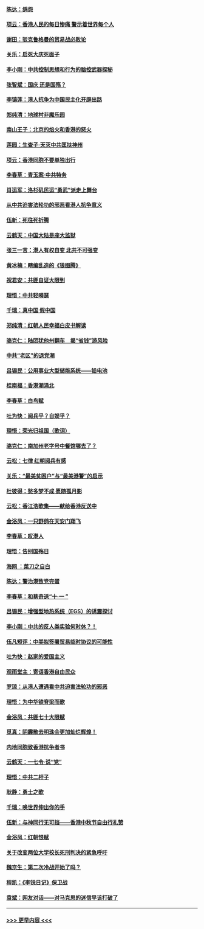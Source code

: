 #### [陈达：鸽怨](../pages/nsc993/n11561879.md?t=10021455) 
#### [项云：香港人民的每日惨痛  警示着世界每个人](../pages/nsc993/n11559273.md?t=10021455) 
#### [谢田：驳克鲁格曼的贸易战必败论](../pages/nsc993/n11555840.md?t=10021455) 
#### [关乐：启死大庆死面子](../pages/nsc993/n11556823.md?t=10021455) 
#### [李小刚：中共控制思想和行为的脑控武器探秘](../pages/nsc993/n11556776.md?t=10021455) 
#### [张智斌：国庆  还是国殇？](../pages/nsc993/n11556617.md?t=10021455) 
#### [李镇莲：港人抗争为中国民主化开辟出路](../pages/nsc993/n11556570.md?t=10021455) 
#### [郑纯清：地球村非魔乐园](../pages/nsc993/n11555415.md?t=10021455) 
#### [南山王子：北京的焰火和香港的怒火](../pages/nsc993/n11555318.md?t=10021455) 
#### [莲园：生查子·天灭中共匡扶神州](../pages/nsc993/n11555302.md?t=10021455) 
#### [项云：香港同胞不要单独出行](../pages/nsc993/n11555276.md?t=10021455) 
#### [李春草：青玉案‧中共特务](../pages/nsc993/n11552356.md?t=10021455) 
#### [肖运军：洛杉矶民运“勇武”派走上舞台](../pages/nsc993/n11551595.md?t=10021455) 
#### [从中共迫害法轮功的邪恶看港人抗争意义](../pages/nsc993/n11540858.md?t=10021455) 
#### [伍新：死往死折腾](../pages/nsc993/n11550174.md?t=10021455) 
#### [云鹤天：中国大陆是座大监狱](../pages/nsc993/n11550155.md?t=10021455) 
#### [张三一言：港人有权自变 北共不可强变](../pages/nsc993/n11550132.md?t=10021455) 
#### [黄冰楠：瞎编乱造的《狼图腾》](../pages/nsc993/n11550082.md?t=10021455) 
#### [祝君安：共匪自证大限到](../pages/nsc993/n11550041.md?t=10021455) 
#### [理悟：中共轻嘚瑟](../pages/nsc993/n11547978.md?t=10021455) 
#### [千瑞：真中国 假中国](../pages/nsc993/n11547865.md?t=10021455) 
#### [郑纯清：红朝人民幸福白皮书解读](../pages/nsc993/n11547499.md?t=10021455) 
#### [骆克仁：陆团犹他州翻车　揭“省钱”游风险](../pages/nsc993/n11546977.md?t=10021455) 
#### [中共“老区”的退党潮](../pages/nsc993/n11545995.md?t=10021455) 
#### [吕锡民：公用事业大型储能系统——铅电池](../pages/nsc993/n11545701.md?t=10021455) 
#### [桂南福：香港潮涌北](../pages/nsc993/n11545682.md?t=10021455) 
#### [李春草：白鸟赋](../pages/nsc993/n11545663.md?t=10021455) 
#### [吐为快：阅兵乎？自娱乎？](../pages/nsc993/n11545625.md?t=10021455) 
#### [理悟：荣光归祖国（歌词）](../pages/nsc993/n11545616.md?t=10021455) 
#### [骆克仁：南加州老字号中餐馆哪去了？](../pages/nsc993/n11545120.md?t=10021455) 
#### [云松：七律 红朝阅兵有感](../pages/nsc993/n11542394.md?t=10021455) 
#### [关乐：“最美贫困户”与“最美港警”的启示](../pages/nsc993/n11542252.md?t=10021455) 
#### [杜彼得：愁多梦不成 愿随孤月影](../pages/nsc993/n11540296.md?t=10021455) 
#### [云松：香江浩歌集——献给香港反送中](../pages/nsc993/n11540149.md?t=10021455) 
#### [金浴凤：一只野鸽在天安门翔飞](../pages/nsc993/n11540280.md?t=10021455) 
#### [李春草：叹港人](../pages/nsc993/n11540119.md?t=10021455) 
#### [理悟：告别国殇日](../pages/nsc993/n11539610.md?t=10021455) 
#### [海网 ：菜刀之自白](../pages/nsc993/n11539597.md?t=10021455) 
#### [陈达：警治港致党完蛋](../pages/nsc993/n11538127.md?t=10021455) 
#### [李春草：和蔡奇送“十·一 ”](../pages/nsc993/n11537810.md?t=10021455) 
#### [吕锡民：增强型地热系统（EGS）的诱震探讨](../pages/nsc993/n11537765.md?t=10021455) 
#### [李小刚：中共的反人类实验何时休？！](../pages/nsc993/n11537669.md?t=10021455) 
#### [伍凡短评：中美拟签署贸易临时协议的可能性](../pages/nsc993/n11536773.md?t=10021455) 
#### [吐为快：赵家的爱国主义](../pages/nsc993/n11536750.md?t=10021455) 
#### [观雨堂主：寄语香港自由民众](../pages/nsc993/n11536735.md?t=10021455) 
#### [罗琼：从港人遭遇看中共迫害法轮功的邪恶](../pages/nsc993/n11507862.md?t=10021455) 
#### [理悟：为中华铁脊梁而歌](../pages/nsc993/n11534458.md?t=10021455) 
#### [金浴凤：共匪七十大限赋](../pages/nsc993/n11534434.md?t=10021455) 
#### [觅真：阴霾散去明珠会更加灿烂辉煌！](../pages/nsc993/n11531858.md?t=10021455) 
#### [内地同胞致香港抗争者书](../pages/nsc993/n11531645.md?t=10021455) 
#### [云鹤天：一七令‧说“党”](../pages/nsc993/n11529099.md?t=10021455) 
#### [理悟：中共二杆子](../pages/nsc993/n11529046.md?t=10021455) 
#### [耿静：勇士之歌](../pages/nsc993/n11527562.md?t=10021455) 
#### [千瑞：唤世界伸出你的手](../pages/nsc993/n11526942.md?t=10021455) 
#### [伍新：与神同行无可挡——香港中秋节自由行礼赞](../pages/nsc993/n11526801.md?t=10021455) 
#### [金浴凤：红朝恨赋](../pages/nsc993/n11524312.md?t=10021455) 
#### [关于改变两位大学校长死刑判决的紧急呼吁](../pages/nsc993/n11524103.md?t=10021455) 
#### [魏京生：第二次冷战开始了吗？](../pages/nsc993/n11524023.md?t=10021455) 
#### [程凯：《李锐日记》保卫战](../pages/nsc993/n11522922.md?t=10021455) 
#### [袁斌：网友对话——对马克思的迷信早该打破了](../pages/nsc993/n11522561.md?t=10021455) 

----
#### [ >>> 更早内容 <<< ](../indexes/nsc993-earlier.md)
